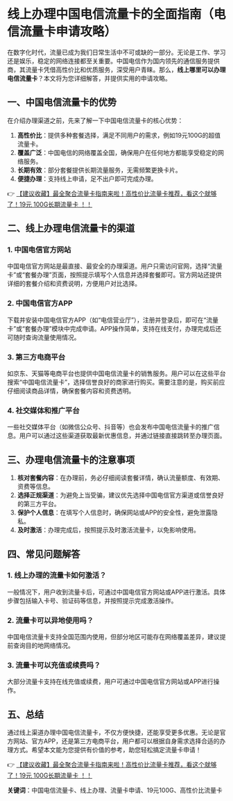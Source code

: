 # 线上办理中国电信流量卡的全面指南（电信流量卡申请攻略）

在数字化时代，流量已成为我们日常生活中不可或缺的一部分。无论是工作、学习还是娱乐，稳定的网络连接都至关重要。中国电信作为国内领先的通信服务提供商，其流量卡凭借高性价比和优质服务，深受用户青睐。那么，**线上哪里可以办理电信流量卡**？本文将为您详细解答，并提供实用的申请攻略。

## 一、中国电信流量卡的优势

在介绍办理渠道之前，先来了解一下中国电信流量卡的核心优势：

1. **高性价比**：提供多种套餐选择，满足不同用户的需求，例如19元100G的超值流量卡。
2. **覆盖广泛**：中国电信的网络覆盖全国，确保用户在任何地方都能享受稳定的网络服务。
3. **长期有效**：部分套餐提供长期流量服务，无需频繁更换卡片。
4. **便捷办理**：支持线上申请，足不出户即可完成办理。

👉 [【建议收藏】最全聚合流量卡指南来啦！高性价比流量卡推荐，看这个就够了！19元 100G长期流量卡 ！！](https://bit.ly/Liuliangka)

## 二、线上办理电信流量卡的渠道

### 1. 中国电信官方网站
中国电信官方网站是最直接、最安全的办理渠道。用户只需访问官网，选择“流量卡”或“套餐办理”页面，按照提示填写个人信息并选择套餐即可。官方网站还提供详细的套餐介绍和资费说明，方便用户对比选择。

### 2. 中国电信官方APP
下载并安装中国电信官方APP（如“电信营业厅”），注册并登录后，即可在“流量卡”或“套餐办理”模块中完成申请。APP操作简单，支持在线支付，办理完成后还可随时查询流量使用情况。

### 3. 第三方电商平台
如京东、天猫等电商平台也提供中国电信流量卡的销售服务。用户可以在这些平台搜索“中国电信流量卡”，选择信誉良好的商家进行购买。需要注意的是，购买前应仔细阅读商品详情，确保套餐内容和资费透明。

### 4. 社交媒体和推广平台
一些社交媒体平台（如微信公众号、抖音等）也会发布中国电信流量卡的推广信息。用户可以通过这些渠道获取最新优惠信息，并通过链接直接跳转至办理页面。

## 三、办理电信流量卡的注意事项

1. **核对套餐内容**：在办理前，务必仔细阅读套餐详情，确认流量额度、有效期、资费等信息。
2. **选择正规渠道**：为避免上当受骗，建议优先选择中国电信官方渠道或信誉良好的第三方平台。
3. **保护个人信息**：在填写个人信息时，确保网站或APP的安全性，避免泄露隐私。
4. **及时激活**：办理完成后，按照提示及时激活流量卡，以免影响使用。

## 四、常见问题解答

### 1. 线上办理的流量卡如何激活？
一般情况下，用户收到流量卡后，可通过中国电信官方网站或APP进行激活。具体步骤包括输入卡号、验证码等信息，并按照提示完成激活操作。

### 2. 流量卡可以异地使用吗？
中国电信流量卡支持全国范围内使用，但部分地区可能存在网络覆盖差异，建议提前查询目的地网络情况。

### 3. 流量卡可以充值或续费吗？
大部分流量卡支持在线充值或续费，用户可通过中国电信官方网站或APP进行操作。

## 五、总结

通过线上渠道办理中国电信流量卡，不仅方便快捷，还能享受更多优惠。无论是官方网站、官方APP，还是第三方电商平台，用户都可以根据自身需求选择合适的办理方式。希望本文能为您提供有价值的参考，助您轻松搞定流量卡申请！

👉 [【建议收藏】最全聚合流量卡指南来啦！高性价比流量卡推荐，看这个就够了！19元 100G长期流量卡 ！！](https://bit.ly/Liuliangka)

**关键词**：中国电信流量卡、线上办理、流量卡申请、19元100G、高性价比流量卡